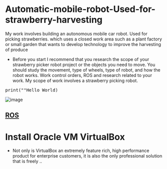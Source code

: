 # Automatic-mobile-robot-Used-for-strawberry-harvesting
My work involves building an autonomous mobile car robot. Used for picking strawberries. which uses a closed work area such as a plant factory or small garden that wants to develop technology to improve the harvesting of produce
* Before you start I recommend that you research the scope of your strawberry picker robot project or the objects you need to move. You should study the movement, type of wheels, type of robot, and how the robot works. Work control orders, ROS and research related to your work. My scope of work involves a strawberry picking robot.

<pre>
print(""Hello World)
</pre>

![image](https://github.com/smartfarmdiy/Automatic-mobile-robot-Used-for-strawberry-harvesting/assets/63504401/699eabd9-1eaf-422a-8e44-a84b06061d02)

[ROS](https://www.ros.org/)
------------------------------------------------------------------------------------------------------------
# Install Oracle VM VirtualBox
* Not only is VirtualBox an extremely feature rich, high performance product for enterprise customers, it is also the only professional solution that is freely ..

